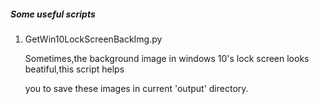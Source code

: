 ##### Some useful scripts

1. GetWin10LockScreenBackImg.py

   Sometimes,the background image in windows 10's lock screen looks beatiful,this script helps

   you to save these images in current 'output' directory.

